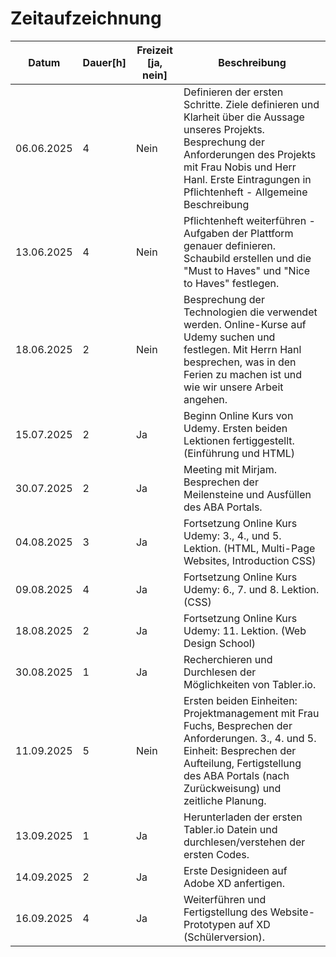 # Zeitaufzeichnung

| Datum | Dauer[h]| Freizeit [ja, nein] |Beschreibung|
|---|---|---|---|
|06.06.2025|4|Nein|Definieren der ersten Schritte. Ziele definieren und Klarheit über die Aussage unseres Projekts. Besprechung der Anforderungen des Projekts mit Frau Nobis und Herr Hanl. Erste Eintragungen in Pflichtenheft - Allgemeine Beschreibung |
|13.06.2025|4|Nein|Pflichtenheft weiterführen - Aufgaben der Plattform genauer definieren. Schaubild erstellen und die "Must to Haves" und "Nice to Haves" festlegen.| 
|18.06.2025|2|Nein|Besprechung der Technologien die verwendet werden. Online-Kurse auf Udemy suchen und festlegen. Mit Herrn Hanl besprechen, was in den Ferien zu machen ist und wie wir unsere Arbeit angehen.|
|15.07.2025|2|Ja|Beginn Online Kurs von Udemy. Ersten beiden Lektionen fertiggestellt. (Einführung und HTML)|
|30.07.2025|2|Ja|Meeting mit Mirjam. Besprechen der Meilensteine und Ausfüllen des ABA Portals.|
|04.08.2025|3|Ja|Fortsetzung Online Kurs Udemy: 3., 4., und 5. Lektion. (HTML, Multi-Page Websites, Introduction CSS)|
|09.08.2025|4|Ja|Fortsetzung Online Kurs Udemy: 6., 7. und 8. Lektion. (CSS)|
|18.08.2025|2|Ja|Fortsetzung Online Kurs Udemy: 11. Lektion. (Web Design School)|
|30.08.2025|1|Ja|Recherchieren und Durchlesen der Möglichkeiten von Tabler.io.|
|11.09.2025|5|Nein|Ersten beiden Einheiten: Projektmanagement mit Frau Fuchs, Besprechen der Anforderungen. 3., 4. und 5. Einheit: Besprechen der Aufteilung, Fertigstellung des ABA Portals (nach Zurückweisung) und zeitliche Planung.
|13.09.2025|1|Ja|Herunterladen der ersten Tabler.io Datein und durchlesen/verstehen der ersten Codes.|
|14.09.2025|2|Ja|Erste Designideen auf Adobe XD anfertigen.|
|16.09.2025|4|Ja|Weiterführen und Fertigstellung des Website-Prototypen auf XD (Schülerversion).|